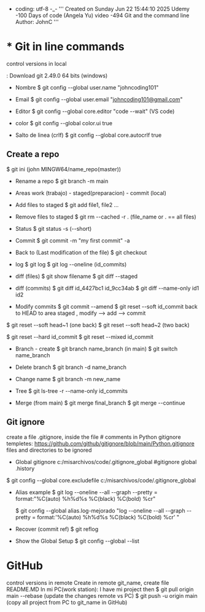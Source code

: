 - coding: utf-8 -_-
'''
Created on Sunday Jun 22 15:44:10 2025
Udemy -100 Days of code (Angela Yu)
video -494  Git and the command line
Author: JohnC
'''

# *   Git in line commands
control versions in local

: Download git 2.49.0 64 bits (windows)

- Nombre
  $ git config --global user.name "johncoding101"

- Email
  $ git config --global user.email "johncoding101@gmail.com"

- Editor
  $ git config --global core.editor "code --wait" (VS code)

- color
  $ git config --global color.ui true

- Salto de linea (crlf)
  $ git config --global core.autocrlf true

## Create a repo

 $ git ini
   (john MINGW64/name_repo(master))

- Rename a repo
  $ git branch -m main

- Areas
  work (trabajo) - staged(preparacion) - commit (local)

- Add files to staged
  $ git add file1, file2 ...

- Remove files to staged
$ git rm --cached -r .  (file_name or . == all files)

- Status
  $ git status -s (--short)

- Commit
$ git commit -m "my first commit" -a

- Back to (Last modification of the file)
  $ git checkout <filename>

- log
$ git log
$ git log --oneline (id_commits)

- diff (files)
$ git show filename
$ git diff --staged

- diff (commits)
$ git diff id_4427bc1 id_9cc34ab
$ git diff --name-only id1 id2

- Modify commits
$ git commit --amend
$ git reset --soft id_commit
 back to HEAD to area staged , modify --> add --> commit

$ git reset --soft head~1 (one back)
$ git reset --soft head~2 (two back)

$ git reset --hard id_commit
$ git reset --mixed id_commit

- Branch - create
$ git branch name_branch (in main)
$ git switch name_branch

- Delete branch
$ git branch -d name_branch

- Change name
$ git branch -m new_name

- Tree
$ git ls-tree -r --name-only id_commits

- Merge (from main)
$ git merge final_branch
$ git merge --continue

## Git ignore
create a file .gitignore, inside the file # comments
in Python gitignore templetes:
https://github.com/github/gitignore/blob/main/Python.gitignore
files and directories to be ignored

- Global gitignore
c:/misarchivos/code/.gitignore_global
#gitignore global
.history

$ git config --global core.excludefile c:/misarchivos/code/.gitignore_global

- Alias
example
  $ git log --oneline --all --graph --pretty =
    format:"%C(auto) %h%d%s %C(black) %C(bold) %cr"

  $ git config --global alias.log-mejorado "log --oneline --all --graph --pretty =
    format:'%C(auto) %h%d%s %C(black) %C(bold) %cr' "

- Recover (commit ref)
$ git reflog

- Show the Global Setup
$ git config --global --list

# GitHub
control versions in remote
Create in remote git_name, create file README.MD
In mi PC(work station):
I have mi project then
$ git pull origin main --rebase (update the changes remote vs PC)
$ git push -u origin main (copy all project from PC to git_name in GitHub)



